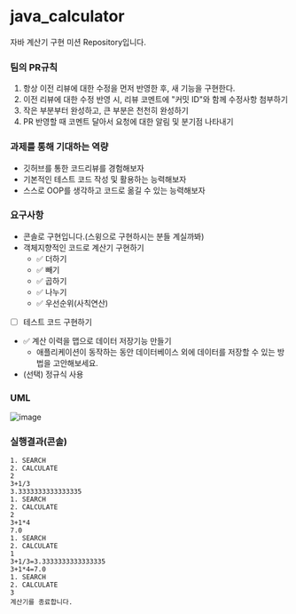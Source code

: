 # java_calculator
자바 계산기 구현 미션 Repository입니다.

### 팀의 PR규칙 
1. 항상 이전 리뷰에 대한 수정을 먼저 반영한 후, 새 기능을 구현한다.
2. 이전 리뷰에 대한 수정 반영 시, 리뷰 코멘트에 "커밋 ID"와 함께 수정사항 첨부하기
3. 작은 부분부터 완성하고, 큰 부분은 천천히 완성하기
4. PR 반영할 때 코멘트 달아서 요청에 대한 알림 및 분기점 나타내기

### 과제를 통해 기대하는 역량
- 깃허브를 통한 코드리뷰를 경험해보자
- 기본적인 테스트 코드 작성 및 활용하는 능력해보자
- 스스로 OOP를 생각하고 코드로 옮길 수 있는 능력해보자

### 요구사항
- 콘솔로 구현입니다.(스윙으로 구현하시는 분들 계실까봐) 
- 객체지향적인 코드로 계산기 구현하기
    - ✅  더하기
    - ✅  빼기
    - ✅  곱하기
    - ✅  나누기
    - ✅  우선순위(사칙연산)
- [ ]  테스트 코드 구현하기
- ✅  계산 이력을 맵으로 데이터 저장기능 만들기
    - 애플리케이션이 동작하는 동안 데이터베이스 외에 데이터를 저장할 수 있는 방법을 고안해보세요.
- (선택) 정규식 사용
### UML
![image](https://github.com/prgrms-be-devcourse/java-calculator/assets/108210958/6d791407-9326-41cc-84a0-34447e060739)
### 실행결과(콘솔)
```
1. SEARCH
2. CALCULATE
2
3+1/3
3.3333333333333335
1. SEARCH
2. CALCULATE
2
3+1*4
7.0
1. SEARCH
2. CALCULATE
1
3+1/3=3.3333333333333335
3+1*4=7.0
1. SEARCH
2. CALCULATE
3
계산기를 종료합니다.

```

